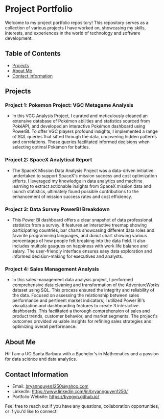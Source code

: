 # Project Portfolio

Welcome to my project portfolio repository! This repository serves as a collection of various projects I have worked on, showcasing my skills, interests, and experiences in the world of technology and software development.

## Table of Contents
- [Projects](#projects)
- [About Me](#about-me)
- [Contact Information](#contact-information)

## Projects

### Project 1: Pokemon Project: VGC Metagame Analysis
- In this VGC Analysis Project, I curated and meticulously cleaned an extensive database of Pokémon abilities and statistics sourced from PokéAPI, and developed an interactive Pokémon dashboard using PowerBI. To offer VGC players profound insights, I implemented a range of SQL queries that sifted through the data, uncovering hidden patterns and correlations. These queries facilitated informed decisions when selecting optimal Pokémon for battles.

### Project 2: SpaceX Analytical Report
- The SpaceX Mission Data Analysis Project was a data-driven initiative undertaken to support SpaceX's mission success and cost optimization efforts. I leveraged my knowledge in data analytics and machine learning to extract actionable insights from SpaceX mission data and launch statistics, ultimately found possible contributions to the enhancement of mission success rates and cost efficiency.

### Project 3: Data Survey PowerBI Breakdown
- This Power BI dashboard offers a clear snapshot of data professional statistics from a survey. It features an interactive treemap showing participating countries, bar charts showcasing different data roles and favorite programming languages, and donut chart showing various percentages of how people felt breaking into the data field. It also includes multiple gaugues on happiness with work life balance and salary. The user-friendly interface ensures easy data exploration and informed decision-making for executives and analysts.

### Project 4: Sales Management Analysis
- In this sales management data analysis project, I performed comprehensive data cleaning and transformation of the AdventureWorks dataset using SQL. This process ensured the integrity and reliability of the data. Focused on assessing the relationship between sales performance and pertinent market indicators, I utilized Power BI's visualization and dashboarding features to create 3 interactive dashboards. This facilitated a thorough comprehension of sales and product trends, customer behavior, and market segments. The project's outcomes provided valuable insights for refining sales strategies and optimizing overall performance.

## About Me

Hi! I am a UC Santa Barbara with a Bachelor's in Mathematics and a passion for data science and data analytics.

## Contact Information

- Email: bryannguyen1250@yahoo.com
- LinkedIn: https://www.linkedin.com/in/bryannguyen1250/
- Portfolio Website: https://byngyn.github.io/

Feel free to reach out if you have any questions, collaboration opportunities, or if you'd like to connect!
